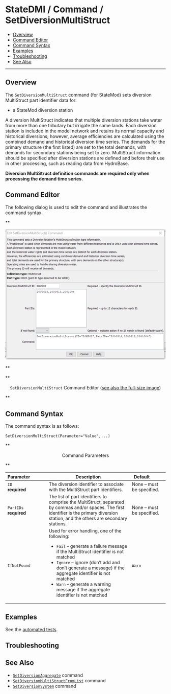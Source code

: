 # StateDMI / Command / SetDiversionMultiStruct #

* [Overview](#overview)
* [Command Editor](#command-editor)
* [Command Syntax](#command-syntax)
* [Examples](#examples)
* [Troubleshooting](#troubleshooting)
* [See Also](#see-also)

-------------------------

## Overview ##

The `SetDiversionMultiStruct` command (for StateMod) sets diversion MultiStruct part identifier
data for:

* a StateMod diversion station

A diversion MultiStruct indicates that multiple diversion stations take water from more than one tributary but irrigate the same lands.
Each diversion station is included in the model network and retains its normal capacity and historical diversions;
however, average efficiencies are calculated using the combined demand and historical diversion time series.
The demands for the primary structure (the first listed) are set to the total demands,
with demands for secondary stations being set to zero.
MultiStruct information should be specified after diversion stations are
defined and before their use in other processing, such as reading data from HydroBase.

**Diversion MultiStruct definition commands are required only when processing the demand time series.**

## Command Editor ##

The following dialog is used to edit the command and illustrates the command syntax.

**<p style="text-align: center;">
![SetDiversionMultiStruct](SetDiversionMultiStruct.png)
</p>**

**<p style="text-align: center;">
`SetDiversionMultiStruct` Command Editor (<a href="../SetDiversionMultiStruct.png">see also the full-size image</a>)
</p>**

## Command Syntax ##

The command syntax is as follows:

```text
SetDiversionMultiStruct(Parameter="Value",...)
```
**<p style="text-align: center;">
Command Parameters
</p>**

| **Parameter**&nbsp;&nbsp;&nbsp;&nbsp;&nbsp;&nbsp;&nbsp;&nbsp;&nbsp;&nbsp;&nbsp;&nbsp; | **Description** | **Default**&nbsp;&nbsp;&nbsp;&nbsp;&nbsp;&nbsp;&nbsp;&nbsp;&nbsp;&nbsp; |
| --------------|-----------------|----------------- |
| `ID` <br>**required** | The diversion identifier to associate with the MultiStruct part identifiers. | None – must be specified. |
| `PartIDs` <br>**required** | The list of part identifiers to comprise the MultiStruct, separated by commas and/or spaces.  The first identifier is the primary diversion station, and the others are secondary stations. | None – must be specified. |
| `IfNotFound` | Used for error handling, one of the following:<ul><li>`Fail` – generate a failure message if the MultiStruct identifier is not matched</li><li>`Ignore` – ignore (don’t add and don’t generate a message) if the aggregate identifier is not matched</li><li>`Warn` – generate a warning message if the aggregate identifier is not matched</li></ul> | `Warn` |

## Examples ##

See the [automated tests](https://github.com/OpenCDSS/cdss-app-statedmi-test/tree/master/test/regression/commands/SetDiversionMultiStruct).

## Troubleshooting ##

## See Also ##

* [`SetDiversionAggregate`](../SetDiversionAggregate/SetDiversionAggregate.md) command
* [`SetDiversionMultiStructFromList`](../SetDiversionMultiStructFromList/SetDiversionMultiStructFromList.md) command
* [`SetDiversionSystem`](../SetDiversionSystem/SetDiversionSystem.md) command
